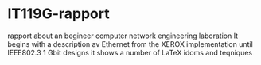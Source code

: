 # IT119G-rapport
rapport about an begineer computer network engineering laboration
It begins with a description av Ethernet from the XEROX implementation until IEEE802.3 1 Gbit designs
it shows a number of LaTeX idoms and teqniques
